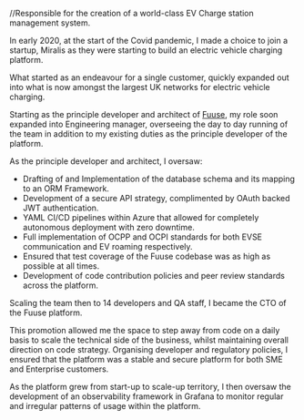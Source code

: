 ﻿//Responsible for the creation of a world-class EV Charge station management system.

In early 2020, at the start of the Covid pandemic, I made a choice to join a startup, Miralis as they were starting to build an electric vehicle charging platform.

What started as an endeavour for a single customer, quickly expanded out into what is now amongst the largest UK networks for electric vehicle charging.

Starting as the principle developer and architect of [Fuuse](https://www.fuuse.io), my role soon expanded into Engineering manager, overseeing the day to day running of the team in addition to my existing duties as the principle developer of the platform.

As the principle developer and architect, I oversaw:

- Drafting of and Implementation of the database schema and its mapping to an ORM Framework.
- Development of a secure API strategy, complimented by OAuth backed JWT authentication.
- YAML CI/CD pipelines within Azure that allowed for completely autonomous deployment with zero downtime.
- Full implementation of OCPP and OCPI standards for both EVSE communication and EV roaming respectively.    
- Ensured that test coverage of the Fuuse codebase was as high as possible at all times.  
- Development of code contribution policies and peer review standards across the platform.


Scaling the team then to 14 developers and QA staff, I became the CTO of the Fuuse platform. 

This promotion allowed me the space to step away from code on a daily basis to scale the technical side of the business, whilst maintaining overall direction on code strategy.  Organising developer and regulatory policies, I ensured that the platform was a stable and secure platform for both SME and Enterprise customers.

As the platform grew from start-up to scale-up territory, I then oversaw the development of an observability framework in Grafana to monitor regular and irregular patterns of usage within the platform.